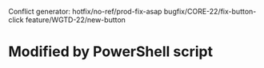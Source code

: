 Conflict generator:
hotfix/no-ref/prod-fix-asap bugfix/CORE-22/fix-button-click feature/WGTD-22/new-button
# Modified by PowerShell script
